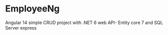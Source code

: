# EmployeeNg
Angular 14 simple CRUD project with .NET 6 web API- Entity core 7 and SQL Server express 
